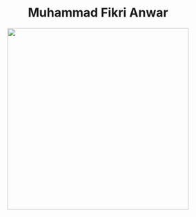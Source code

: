 <center> 
<h1 align="center">Muhammad Fikri Anwar</h1>



<!--START_SECTION:waka-->
<p align = "center"><img src="https://wakatime.com/share/@MhFikriAnwr/459882b2-18b9-4f11-b426-43dff0282542.svg" heigh ="320" width = "420"></img></p>

<!--END_SECTION:waka-->
